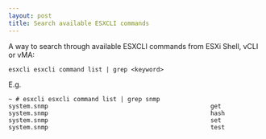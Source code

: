 ```yaml
---
layout: post
title: Search available ESXCLI commands
---
```


A way to search through available ESXCLI commands from ESXi Shell, vCLI or vMA:

`esxcli esxcli command list | grep <keyword>`

E.g.

```
~ # esxcli esxcli command list | grep snmp
system.snmp                                             get         
system.snmp                                             hash        
system.snmp                                             set         
system.snmp                                             test
```
